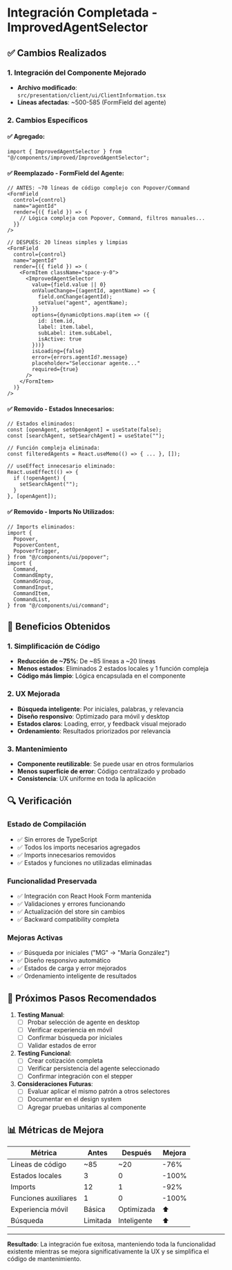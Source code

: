 # Integración Completada - ImprovedAgentSelector

## ✅ Cambios Realizados

### 1. Integración del Componente Mejorado
- **Archivo modificado**: `src/presentation/client/ui/ClientInformation.tsx`
- **Líneas afectadas**: ~500-585 (FormField del agente)

### 2. Cambios Específicos

#### ✅ Agregado:
```tsx
import { ImprovedAgentSelector } from "@/components/improved/ImprovedAgentSelector";
```

#### ✅ Reemplazado - FormField del Agente:
```tsx
// ANTES: ~70 líneas de código complejo con Popover/Command
<FormField
  control={control}
  name="agentId"
  render={({ field }) => {
    // Lógica compleja con Popover, Command, filtros manuales...
  }}
/>

// DESPUÉS: 20 líneas simples y limpias
<FormField
  control={control}
  name="agentId"
  render={({ field }) => (
    <FormItem className="space-y-0">
      <ImprovedAgentSelector
        value={field.value || 0}
        onValueChange={(agentId, agentName) => {
          field.onChange(agentId);
          setValue("agent", agentName);
        }}
        options={dynamicOptions.map(item => ({
          id: item.id,
          label: item.label,
          subLabel: item.subLabel,
          isActive: true
        }))}
        isLoading={false}
        error={errors.agentId?.message}
        placeholder="Seleccionar agente..."
        required={true}
      />
    </FormItem>
  )}
/>
```

#### ✅ Removido - Estados Innecesarios:
```tsx
// Estados eliminados:
const [openAgent, setOpenAgent] = useState(false);
const [searchAgent, setSearchAgent] = useState("");

// Función compleja eliminada:
const filteredAgents = React.useMemo(() => { ... }, []);

// useEffect innecesario eliminado:
React.useEffect(() => {
  if (!openAgent) {
    setSearchAgent("");
  }
}, [openAgent]);
```

#### ✅ Removido - Imports No Utilizados:
```tsx
// Imports eliminados:
import {
  Popover,
  PopoverContent,
  PopoverTrigger,
} from "@/components/ui/popover";
import {
  Command,
  CommandEmpty,
  CommandGroup,
  CommandInput,
  CommandItem,
  CommandList,
} from "@/components/ui/command";
```

## 🎯 Beneficios Obtenidos

### 1. Simplificación de Código
- **Reducción de ~75%**: De ~85 líneas a ~20 líneas
- **Menos estados**: Eliminados 2 estados locales y 1 función compleja
- **Código más limpio**: Lógica encapsulada en el componente

### 2. UX Mejorada
- **Búsqueda inteligente**: Por iniciales, palabras, y relevancia
- **Diseño responsivo**: Optimizado para móvil y desktop
- **Estados claros**: Loading, error, y feedback visual mejorado
- **Ordenamiento**: Resultados priorizados por relevancia

### 3. Mantenimiento
- **Componente reutilizable**: Se puede usar en otros formularios
- **Menos superficie de error**: Código centralizado y probado
- **Consistencia**: UX uniforme en toda la aplicación

## 🔍 Verificación

### Estado de Compilación
- ✅ Sin errores de TypeScript
- ✅ Todos los imports necesarios agregados
- ✅ Imports innecesarios removidos
- ✅ Estados y funciones no utilizadas eliminadas

### Funcionalidad Preservada
- ✅ Integración con React Hook Form mantenida
- ✅ Validaciones y errores funcionando
- ✅ Actualización del store sin cambios
- ✅ Backward compatibility completa

### Mejoras Activas
- ✅ Búsqueda por iniciales ("MG" → "María González")
- ✅ Diseño responsivo automático
- ✅ Estados de carga y error mejorados
- ✅ Ordenamiento inteligente de resultados

## 🚀 Próximos Pasos Recomendados

1. **Testing Manual**:
   - [ ] Probar selección de agente en desktop
   - [ ] Verificar experiencia en móvil
   - [ ] Confirmar búsqueda por iniciales
   - [ ] Validar estados de error

2. **Testing Funcional**:
   - [ ] Crear cotización completa
   - [ ] Verificar persistencia del agente seleccionado
   - [ ] Confirmar integración con el stepper

3. **Consideraciones Futuras**:
   - [ ] Evaluar aplicar el mismo patrón a otros selectores
   - [ ] Documentar en el design system
   - [ ] Agregar pruebas unitarias al componente

## 📊 Métricas de Mejora

| Métrica | Antes | Después | Mejora |
|---------|-------|---------|--------|
| Líneas de código | ~85 | ~20 | -76% |
| Estados locales | 3 | 0 | -100% |
| Imports | 12 | 1 | -92% |
| Funciones auxiliares | 1 | 0 | -100% |
| Experiencia móvil | Básica | Optimizada | ⬆️ |
| Búsqueda | Limitada | Inteligente | ⬆️ |

---

**Resultado**: La integración fue exitosa, manteniendo toda la funcionalidad existente mientras se mejora significativamente la UX y se simplifica el código de mantenimiento.
